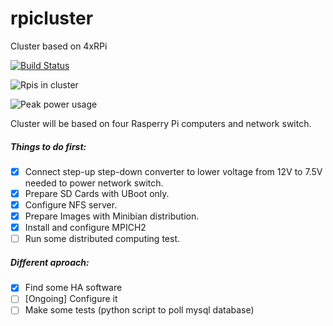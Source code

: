 # rpicluster
Cluster based on 4xRPi

[![Build Status](https://travis-ci.org/radx64/rpicluster.svg?branch=master)](https://travis-ci.org/radx64/rpicluster)

![Rpis in cluster](https://img.shields.io/badge/rpi%20count-4-green.svg)

![Peak power usage](https://img.shields.io/badge/peak%20power%20usage-42%20W-green.svg)

Cluster will be based on four Rasperry Pi computers and network switch.

##### Things to do first:
- [x] Connect step-up step-down converter to lower voltage from 12V to 7.5V needed to power network switch.
- [x] Prepare SD Cards with UBoot only.
- [x] Configure NFS server.
- [x] Prepare Images with Minibian distribution.
- [x] Install and configure MPICH2
- [ ] Run some distributed computing test.

##### Different aproach:
- [x] Find some HA software
- [ ] [Ongoing] Configure  it
- [ ] Make some tests (python script to poll mysql database)
